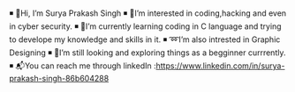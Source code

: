 ◾ 👋Hi, I’m Surya Prakash Singh
◾ 👀I’m interested in coding,hacking and even in cyber security.
◾ 🌱I’m currently learning coding in C language and trying to develope my knowledge and skills in it.
◾ ➿I’m also intrested in Graphic Designing
◾ 👀I’m still looking and exploring things as a begginner currrently.
◾ 📬You can reach me through linkedIn :https://www.linkedin.com/in/surya-prakash-singh-86b604288
